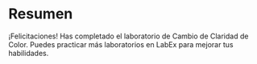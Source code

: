 # Resumen

¡Felicitaciones! Has completado el laboratorio de Cambio de Claridad de Color. Puedes practicar más laboratorios en LabEx para mejorar tus habilidades.

